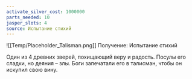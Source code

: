 ```yaml
---
activate_silver_cost: 1000000
parts_needed: 10
jasper_slots: 4
source: Испытание стихий
---
```

![[Temp/Placeholder_Talisman.png]]
Получение: Испытание стихий

Один из 4 древних зверей, похищающий веру и радость. Посулы его сладки, но деяния – злы. Боги запечатали его в талисман, чтобы он искупил свою вину.
